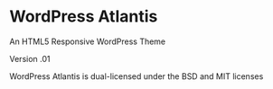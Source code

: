 WordPress Atlantis
==================

An HTML5 Responsive WordPress Theme

Version .01

WordPress Atlantis is dual-licensed under the BSD and MIT licenses

